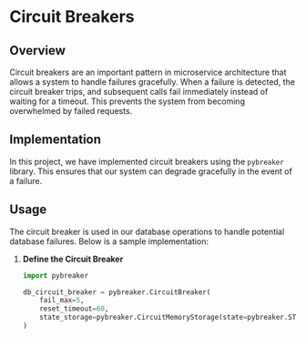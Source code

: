 # Circuit Breakers

## Overview
Circuit breakers are an important pattern in microservice architecture that allows a system to handle failures gracefully. When a failure is detected, the circuit breaker trips, and subsequent calls fail immediately instead of waiting for a timeout. This prevents the system from becoming overwhelmed by failed requests.

## Implementation
In this project, we have implemented circuit breakers using the `pybreaker` library. This ensures that our system can degrade gracefully in the event of a failure.

## Usage
The circuit breaker is used in our database operations to handle potential database failures. Below is a sample implementation:

1. **Define the Circuit Breaker**

   ```python
   import pybreaker

   db_circuit_breaker = pybreaker.CircuitBreaker(
       fail_max=5,
       reset_timeout=60,
       state_storage=pybreaker.CircuitMemoryStorage(state=pybreaker.STATE_CLOSED)
   )
